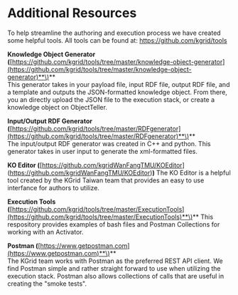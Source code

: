 # Additional Resources

To help streamline the authoring and execution process we have created some helpful tools. All tools can be found at: https://github.com/kgrid/tools

**Knowledge Object Generator \(**[https://github.com/kgrid/tools/tree/master/knowledge-object-generator](https://github.com/kgrid/tools/tree/master/knowledge-object-generator)**\)**  
This generator takes in your payload file, input RDF file, output RDF file, and a template and outputs the JSON-formatted knowledge object. From there, you an directly upload the JSON file to the execution stack, or create a knowledge object on ObjectTeller.

**Input/Output RDF Generator \(**[https://github.com/kgrid/tools/tree/master/RDFgenerator](https://github.com/kgrid/tools/tree/master/RDFgenerator)**\)**  
The input/output RDF generator was created in C++ and python. This generator takes in user input to generate the xml-formatted files.

**KO Editor \(**[https://github.com/kgridWanFangTMU/KOEditor] (https://github.com/kgridWanFangTMU/KOEditor)**\)**
The KO Editor is a helpful tool created by the KGrid Taiwan team that provides an easy to use interfance for authors to utilize.

**Execution Tools \(**[https://github.com/kgrid/tools/tree/master/ExecutionTools](https://github.com/kgrid/tools/tree/master/ExecutionTools)**\)**
This respository provides examples of bash files and Postman Collections for working with an Activator. 

**Postman \(**[https://www.getpostman.com](https://www.getpostman.com)**\)**  
The KGrid team works with Postman as the preferred REST API client. We find Postman simple and rather straight forward to use when utilizing the execution stack. Postman also allows collections of calls that are useful in creating the "smoke tests".

